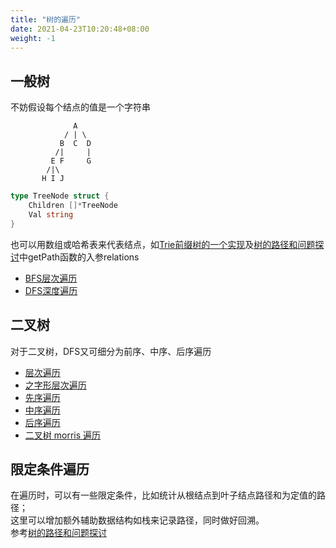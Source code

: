 ```yaml
---
title: "树的遍历"
date: 2021-04-23T10:20:48+08:00
weight: -1
---
```


## 一般树
不妨假设每个结点的值是一个字符串
```
              A
            / | \
           B  C  D
          /|     |
         E F     G
        /|\
       H I J
```
```go
type TreeNode struct {
	Children []*TreeNode
	Val string
}
```

也可以用数组或哈希表来代表结点，如[Trie前缀树的一个实现](../../design/implement-trie-prefix-tree)及[树的路径和问题探讨](../solutions/path-sum/d.go)中getPath函数的入参relations
* [BFS层次遍历](tree-traversal-levelorder)
* [DFS深度遍历](tree-traversal-dfs)

## 二叉树
对于二叉树，DFS又可细分为前序、中序、后序遍历
* [层次遍历](../binary-tree-level-order-traversal)
* [之字形层次遍历](../binary-tree-zigzag-level-order-traversal)
* [先序遍历](../binary-tree-preorder-traversal)
* [中序遍历](../binary-tree-inorder-traversal)
* [后序遍历](../binary-tree-postorder-traversal)
* [二叉树 morris 遍历](binary-tree-morris)
## 限定条件遍历
在遍历时，可以有一些限定条件，比如统计从根结点到叶子结点路径和为定值的路径；  
这里可以增加额外辅助数据结构如栈来记录路径，同时做好回溯。  
参考[树的路径和问题探讨](../solutions/path-sum/d.go)


